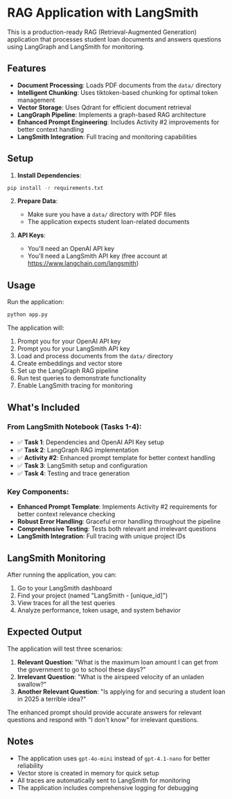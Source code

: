 # RAG Application with LangSmith

This is a production-ready RAG (Retrieval-Augmented Generation) application that processes student loan documents and answers questions using LangGraph and LangSmith for monitoring.

## Features

- **Document Processing**: Loads PDF documents from the `data/` directory
- **Intelligent Chunking**: Uses tiktoken-based chunking for optimal token management
- **Vector Storage**: Uses Qdrant for efficient document retrieval
- **LangGraph Pipeline**: Implements a graph-based RAG architecture
- **Enhanced Prompt Engineering**: Includes Activity #2 improvements for better context handling
- **LangSmith Integration**: Full tracing and monitoring capabilities

## Setup

1. **Install Dependencies**:
```bash
pip install -r requirements.txt
```

2. **Prepare Data**:
   - Make sure you have a `data/` directory with PDF files
   - The application expects student loan-related documents

3. **API Keys**:
   - You'll need an OpenAI API key
   - You'll need a LangSmith API key (free account at https://www.langchain.com/langsmith)

## Usage

Run the application:
```bash
python app.py
```

The application will:
1. Prompt you for your OpenAI API key
2. Prompt you for your LangSmith API key
3. Load and process documents from the `data/` directory
4. Create embeddings and vector store
5. Set up the LangGraph RAG pipeline
6. Run test queries to demonstrate functionality
7. Enable LangSmith tracing for monitoring

## What's Included

### From LangSmith Notebook (Tasks 1-4):
- ✅ **Task 1**: Dependencies and OpenAI API Key setup
- ✅ **Task 2**: LangGraph RAG implementation
- ✅ **Activity #2**: Enhanced prompt template for better context handling
- ✅ **Task 3**: LangSmith setup and configuration
- ✅ **Task 4**: Testing and trace generation

### Key Components:
- **Enhanced Prompt Template**: Implements Activity #2 requirements for better context relevance checking
- **Robust Error Handling**: Graceful error handling throughout the pipeline
- **Comprehensive Testing**: Tests both relevant and irrelevant questions
- **LangSmith Integration**: Full tracing with unique project IDs

## LangSmith Monitoring

After running the application, you can:
1. Go to your LangSmith dashboard
2. Find your project (named "LangSmith - [unique_id]")
3. View traces for all the test queries
4. Analyze performance, token usage, and system behavior

## Expected Output

The application will test three scenarios:
1. **Relevant Question**: "What is the maximum loan amount I can get from the government to go to school these days?"
2. **Irrelevant Question**: "What is the airspeed velocity of an unladen swallow?"
3. **Another Relevant Question**: "Is applying for and securing a student loan in 2025 a terrible idea?"

The enhanced prompt should provide accurate answers for relevant questions and respond with "I don't know" for irrelevant questions.

## Notes

- The application uses `gpt-4o-mini` instead of `gpt-4.1-nano` for better reliability
- Vector store is created in memory for quick setup
- All traces are automatically sent to LangSmith for monitoring
- The application includes comprehensive logging for debugging 